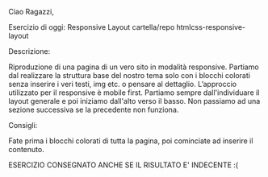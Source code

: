 Ciao Ragazzi,

Esercizio di oggi: Responsive Layout
cartella/repo htmlcss-responsive-layout

Descrizione:

Riproduzione di una pagina di un vero sito in modalità responsive. Partiamo dal realizzare la struttura base del nostro tema solo con i blocchi colorati senza inserire i veri testi, img etc. o pensare al dettaglio. L’approccio utilizzato per il responsive è mobile first. Partiamo sempre dall'individuare il layout generale e poi iniziamo dall'alto verso il basso. Non passiamo ad una sezione successiva se la precedente non funziona.

Consigli:

Fate prima i blocchi colorati di tutta la pagina, poi cominciate ad inserire il contenuto.

ESERCIZIO CONSEGNATO ANCHE SE IL RISULTATO E' INDECENTE :( 
    